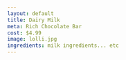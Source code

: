 ```yaml
---
layout: default
title: Dairy Milk
meta: Rich Chocolate Bar
cost: $4.99
image: lolli.jpg
ingredients: milk ingredients... etc
---
```

